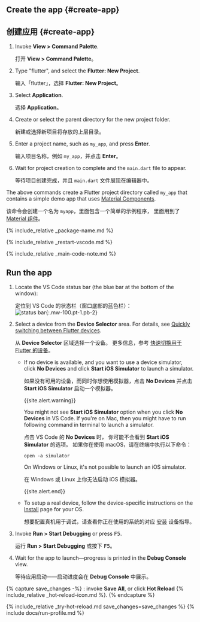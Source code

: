 <div class="tab-pane active" id="vscode" role="tabpanel" aria-labelledby="vscode-tab" markdown="1">

## Create the app {#create-app}

## 创建应用 {#create-app}

  1. Invoke **View > Command Palette**.

     打开 **View > Command Palette**。

  1. Type "flutter", and select the **Flutter: New Project**.

     输入「flutter」，选择 **Flutter: New Project**。

  1. Select **Application**.

     选择 **Application**。

  1. Create or select the parent directory for the new project folder.

     新建或选择新项目将存放的上层目录。

  1. Enter a project name, such as `my_app`, and press **Enter**.

     输入项目名称，例如 `my_app`，并点击 **Enter**。

  1. Wait for project creation to complete and the `main.dart`
     file to appear.

     等待项目创建完成，并且 `main.dart` 文件展现在编辑器中。

The above commands create a Flutter project directory called `my_app` that
contains a simple demo app that uses [Material Components][].

该命令会创建一个名为 `myapp`，里面包含一个简单的示例程序，
里面用到了 [Material 组件][Material Components]。

{% include_relative _package-name.md  %}

{% include_relative _restart-vscode.md %}

{% include_relative _main-code-note.md  %}

## Run the app

1. Locate the VS Code status bar
   (the blue bar at the bottom of the window):<br>

   定位到 VS Code 的状态栏（窗口底部的蓝色栏）：<br> 
    ![status bar][]{:.mw-100.pt-1.pb-2}

1. Select a device from the **Device Selector** area.
   For details, see [Quickly switching between Flutter devices][].

   从 **Device Selector** 区域选择一个设备。
   更多信息，参考 [快速切换用于 Flutter 的设备][Quickly switching between Flutter devices]。

   - If no device is available, and you want to use a device simulator,
     click **No Devices** and click
     **Start iOS Simulator** to launch a simulator.

     如果没有可用的设备，而同时你想使用模拟器，点击 **No Devices**
     并点击 **Start iOS Simulator** 启动一个模拟器。

     {{site.alert.warning}}

        You might not see **Start iOS Simulator** option
        when you click **No Devices** in VS Code.
        If you're on Mac, then you might have to run following command
        in terminal to launch a simulator.

        点击 VS Code 的 **No Devices** 时，
        你可能不会看到 **Start iOS Simulator** 的选项。
        如果你在使用 macOS，请在终端中执行以下命令：

        ```terminal
        open -a simulator
        ```

        On Windows or Linux, it's not possible to launch an iOS simulator.

        在 Windows 或 Linux 上你无法启动 iOS 模拟器。

      {{site.alert.end}}

    - To setup a real device, follow the device-specific instructions
      on the [Install][] page for your OS.

      想要配置真机用于调试，请查看你正在使用的系统的对应
      [安装][Install] 设备指导。

1. Invoke **Run > Start Debugging** or press <kbd>F5</kbd>.

   运行 **Run > Start Debugging** 或按下 <kbd>F5</kbd>。

1. Wait for the app to launch&mdash;progress is printed
   in the **Debug Console** view.

   等待应用启动&mdash;&mdash;启动进度会在 **Debug Console** 中展示。

{% capture save_changes -%}
  : invoke **Save All**, or click **Hot Reload**
  {% include_relative _hot-reload-icon.md %}.
{% endcapture %}

{% include_relative _try-hot-reload.md save_changes=save_changes %}
{% include docs/run-profile.md %}

[Install]: {{site.url}}/get-started/install
[Material Components]: {{site.material}}/guidelines
[Quickly switching between Flutter devices]: https://dartcode.org/docs/quickly-switching-between-flutter-devices
[status bar]: {{site.url}}/assets/images/docs/tools/vs-code/device_status_bar.png
[trusted your computer]: {{site.url}}/get-started/install/macos#trust

</div>
